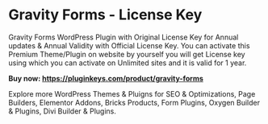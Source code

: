 # Gravity Forms - License Key
Gravity Forms WordPress Plugin with Original License Key for Annual updates & Annual Validity with Official License Key.
You can activate this Premium Theme/Plugin on website by yourself you will get License key using which you can activate on Unlimited sites and it is valid for 1 year.

**Buy now: https://pluginkeys.com/product/gravity-forms**

Explore more WordPress Themes & Pluigns for SEO & Optimizations, Page Builders, Elementor Addons, Bricks Products, Form Plugins, Oxygen Builder & Plugins, Divi Builder & Plugins.


